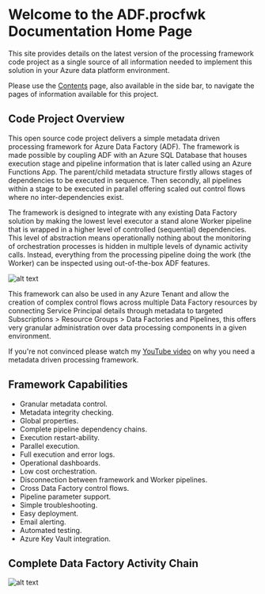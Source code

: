 # Welcome to the ADF.procfwk Documentation Home Page

This site provides details on the latest version of the processing framework code project as a single source of all information needed to implement this solution in your Azure data platform environment.

Please use the [Contents](/ADF.procfwk/contents) page, also available in the side bar, to navigate the pages of information available for this project.

## Code Project Overview

This open source code project delivers a simple metadata driven processing framework for Azure Data Factory (ADF). The framework is made possible by coupling ADF with an Azure SQL Database that houses execution stage and pipeline information that is later called using an Azure Functions App. The parent/child metadata structure firstly allows stages of dependencies to be executed in sequence. Then secondly, all pipelines within a stage to be executed in parallel offering scaled out control flows where no inter-dependencies exist.

The framework is designed to integrate with any existing Data Factory solution by making the lowest level executor a stand alone Worker pipeline that is wrapped in a higher level of controlled (sequential) dependencies. This level of abstraction means operationally nothing about the monitoring of orchestration processes is hidden in multiple levels of dynamic activity calls. Instead, everything from the processing pipeline doing the work (the Worker) can be inspected using out-of-the-box ADF features.

![alt text](https://mrpaulandrew.files.wordpress.com/2020/07/repo-image-1.png "ADF.procfwk Icon")

This framework can also be used in any Azure Tenant and allow the creation of complex control flows across multiple Data Factory resources by connecting Service Principal details through metadata to targeted Subscriptions &gt; Resource Groups &gt; Data Factories and Pipelines, this offers very granular administration over data processing components in a given environment.

If you're not convinced please watch my [YouTube video](https://www.youtube.com/watch?v=rVlc-GBpNnc) on why you need a metadata driven processing framework.

## Framework Capabilities

 * Granular metadata control.
 * Metadata integrity checking.
 * Global properties.
 * Complete pipeline dependency chains.
 * Execution restart-ability.
 * Parallel execution.
 * Full execution and error logs.
 * Operational dashboards.
 * Low cost orchestration.
 * Disconnection between framework and Worker pipelines.
 * Cross Data Factory control flows.
 * Pipeline parameter support.
 * Simple troubleshooting.
 * Easy deployment.
 * Email alerting.
 * Automated testing.
 * Azure Key Vault integration.

## Complete Data Factory Activity Chain

![alt text](https://mrpaulandrew.files.wordpress.com/2020/09/activity-chain.png "ADF.procfwk Icon")
